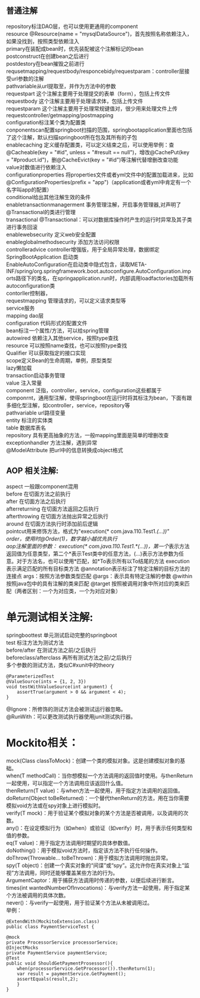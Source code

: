 ## 普通注解
repository标注DAO层，也可以使用更通用的component<br />
resource @Resource(name = "mysqlDataSource")，首先按照名称依赖注入，如果没找到，按照类型依赖注入<br />
primary在装配成bean时，优先装配被这个注解标记的bean<br />
postconstruct在创建bean之后进行<br />
postdestory在bean摧毁之前进行<br />
requsetmapping/requestbody/responcebidy/requestparam：controller层接受url参数的注解<br />
pathvariable从url提取至，并作为方法中的参数<br />
requestpart 这个注解主要用于处理提交的表单（form），包括上传文件<br />
requestbody 这个注解主要用于处理请求体，包括上传文件<br />
requestparam 这个注解主要用于处理常规键值对，很少用来处理文件上传<br />
requestcontroller/getmapping/postmapping<br />
configuration标注某个类为配置类<br />
conponentscan配置springboot扫描的范围，springbootapplication里面也包括了这个注解，默认扫描springboot所在包及其所有的子包<br />
enablecaching 定义缓存配置类，可以定义结束之后，可以使用举例：查@Cacheable(key = "#id", unless = "#result == null")，增改@CachePut(key = "#product.id")，删@CacheEvict(key = "#id")等注解代替增删改查功能<br />
value对数值进行依赖注入<br />
configurationproperties 将properties文件或者yml文件中的配置加载进来，比如@ConfigurationProperties(prefix = "app")（application或者yml中肯定有一个名字叫app的配置）<br />
conditional给出其他注解生效的条件<br />
enabletransactionmanagerment 事务管理注解，开启事务管理器,对声明了@Transactional的类进行管理<br />
transactional @Transactional：可以对数据库操作时产生的运行时异常及其子类进行事务回滚<br />
enablewebsecurity 定义web安全配置<br />
enableglobalmethodsecurity 添加方法访问权限<br />
controlleradvice controller增强版，用于全局异常处理，数据绑定<br />
SpringBootApplication 启动类<br />
EnableAutoConfiguration在启动类中隐式包含，读取META-INF/spring/org.springframework.boot.autoconfigure.AutoConfiguration.imports路径下的类名，在springapplication.run时，内部调用loadfactories加载所有autoconfiguration类<br />
contorller控制器，<br />
requestmapping 管理请求的，可以定义请求类型等<br />
service服务 <br />
mapping dao层<br />
configuration 代码形式的配置文件<br />
bean标注一个属性/方法，可以给spring管理<br />
autowired 依赖注入其他service，按照type查找<br />
resource 可以按照name查找，也可以按照type查找<br />
Qualifier 可以获取指定的接口实现<br />
scope定义Bean的生命周期，单例，原型类型<br />
lazy懒加载<br />
transaction启动事务管理<br />
value 注入常量<br />
component 泛指，controller，service，configuration这些都属于componrnt，通用型注解，使得springboot在运行时将其标注为bean，下面有跟多细化型注解，如controller，service，repository等<br />
pathvariable url路径变量<br />
entity 标注的实体类<br />
table 数据库表名<br />
repository 具有更高抽象的方法，一般mapping里面是简单的增删改查<br />
exceptionhandler 方法注解，遇到异常<br />
@ModelAttribute 把url中的信息转换成object格式<br />
## AOP 相关注解:
aspect 一般跟component混用<br />
before 在切面方法之前执行<br />
after 在切面方法之后执行<br />
afterreturning 在切面方法返回之后执行<br />
afterthrowing 在切面方法抛出异常之后执行<br />
around 在切面方法执行时添加前后逻辑<br />
pointcut用来修饰方法，格式为"execution(* com.java.110.Test1.*(...))"<br />
order，使用时@Order(1)，数字越小越优先执行<br />
aop注解里面的参数：
execution(\* com.java.110.Test1.\*(...))，第一个*表示方法返回值为任意类型，第二个\*表示Test类中的任意方法，(...)表示方法参数为任意。对于方法名，也可以使用\*匹配，如\*To表示所有以To结尾的方法
execution表示满足匹配的所有目标类方法
@annotation表示标注了特定注解的目标方法的连接点
args：按照方法参数类型匹配
@args：表示具有特定注解的参数
@within 按照java包中的具有注解的类来匹配
@target 按照被调用对象中所对应的类来匹配（两者区别：一个为对应类，一个为对应对象）
# 单元测试相关注解:
springboottest 单元测试启动完整的springboot<br />
test 标注方法为测试方法<br />
before/after 在测试方法之前/之后执行<br />
beforeclass/afterclass 再所有测试方法之前/之后执行<br />
多个参数的测试方法，类似C#xunit中的theory<br />
```
@ParameterizedTest
@ValueSource(ints = {1, 2, 3})
void testWithValueSource(int argument) {
    assertTrue(argument > 0 && argument < 4);
}
```
@Ignore：所修饰的测试方法会被测试运行器忽略。<br />
@RunWith：可以更改测试执行器使用junit测试执行器。<br />
# Mockito相关：
mock(Class<T> classToMock)：创建一个类的模拟对象。这是创建模拟对象的基础。<br />
when(T methodCall)：当你想模拟一个方法调用的返回值时使用。与thenReturn一起使用，可以指定一个方法调用应该返回什么值。<br />
thenReturn(T value)：与when方法一起使用，用于指定方法调用的返回值。<br />
doReturn(Object toBeReturned)：一个替代thenReturn的方法，用在当你需要模拟void方法或在spy对象上进行模拟时。<br />
verify(T mock)：用于验证某个模拟对象的某个方法是否被调用，以及调用的次数。<br />
any()：在设定模拟行为（如when）或验证（如verify）时，用于表示任何类型和值的参数。<br />
eq(T value)：用于指定方法调用时期望的具体参数值。<br />
doNothing()：用于模拟void方法时，指定该方法不执行任何操作。<br />
doThrow(Throwable... toBeThrown)：用于模拟方法调用时抛出异常。<br />
spy(T object)：创建一个真实对象的“间谍”或“spy”。这允许你在真实对象上“监视”方法调用，同时还能够覆盖某些方法的行为。<br />
ArgumentCaptor<T>：用于捕获方法调用时传递的参数，以便后续进行断言。<br />
times(int wantedNumberOfInvocations)：与verify方法一起使用，用于指定某个方法被调用的具体次数。<br />
never()：与verify一起使用，用于验证某个方法从未被调用过。<br />
举例：
```
@ExtendWith(MockitoExtension.class)
public class PaymentServiceTest {

@mock
private ProcessorService processorService;
@InjectMocks
private PaymentService paymentService;
@Test
public void ShouldGetPaymentProsessor(){
    when(processorService.GetProcessor()).thenReturn(1);
    var result = paymentService.GetPayment();
    assertEquals(result,2);
    }
}
```
